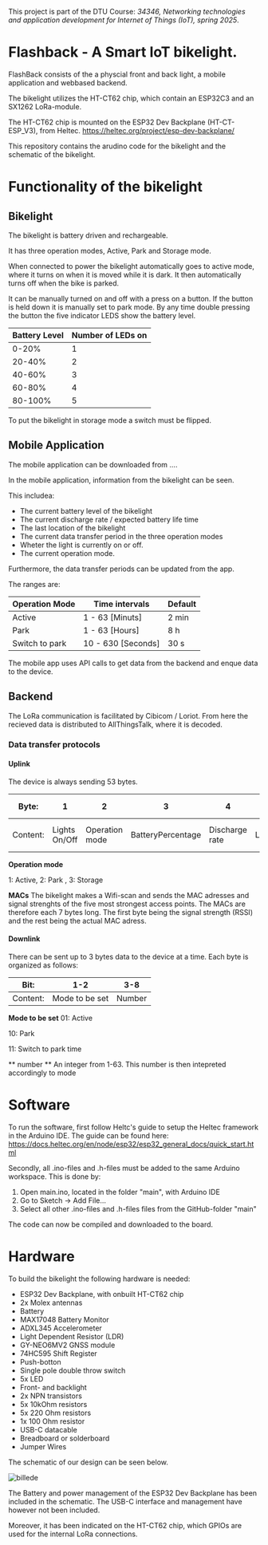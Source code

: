This project is part of the DTU Course: _34346, Networking technologies and application development for Internet of Things (IoT), spring 2025_.
# Flashback - A Smart IoT bikelight.

FlashBack consists of the a physcial front and back light, a mobile application and webbased backend.

The bikelight utilizes the HT-CT62 chip, which contain an ESP32C3 and an SX1262 LoRa-module.

The HT-CT62 chip is mounted on the ESP32 Dev Backplane (HT-CT-ESP_V3), from Heltec. https://heltec.org/project/esp-dev-backplane/

This repository contains the arudino code for the bikelight and the schematic of the bikelight.

# Functionality of the bikelight

## Bikelight
The bikelight is battery driven and rechargeable.

It has three operation modes, Active, Park and Storage mode.

When connected to power the bikelight automatically goes to active mode, where it turns on when it is moved while it is dark. It then automatically turns off when the bike is parked.

It can be manually turned on and off with a press on a button. If the button is held down it is manually set to park mode.
By any time double pressing the button the five indicator LEDS show the battery level.

| Battery Level | Number of LEDs on |
|---------------|-------------------|
| 0-20%         | 1                 |
| 20-40%        | 2                 |
| 40-60%        | 3                 |
| 60-80%        | 4                 |
| 80-100%       | 5                 |

To put the bikelight in storage mode a switch must be flipped.

## Mobile Application
The mobile application can be downloaded from ....

In the mobile application, information from the bikelight can be seen.

This includea:
* The current battery level of the bikelight
* The current discharge rate / expected battery life time
* The last location of the bikelight
* The current data transfer period in the three operation modes
* Wheter the light is currently on or off.
* The current operation mode.

Furthermore, the data transfer periods can be updated from the app.

The ranges are:

| Operation Mode | Time intervals     | Default |
|----------------|--------------------|---------|
| Active         | 1 - 63 [Minuts]    | 2 min   |
| Park           | 1 - 63 [Hours]     | 8 h     |
| Switch to park | 10 - 630 [Seconds] | 30 s    |

The mobile app uses API calls to get data from the backend and enque data to the device.

## Backend
The LoRa communication is facilitated by Cibicom / Loriot.
From here the recieved data is distributed to AllThingsTalk, where it is decoded.

### Data transfer protocols

#### Uplink
The device is always sending 53 bytes.

|Byte: | 1 | 2 | 3 | 4 | 5-8 | 9-12 | 13-14 |15-16| 17-18 | 19-53 |
|-----| --| --| --| --| ----| ----| -------| ----| ------| ------|
|Content:|Lights On/Off| Operation mode| BatteryPercentage| Discharge rate|Latitude|Longitude| Active interval| Park Interval| Switch to park | MACs|

**Operation mode**

1: Active, 2: Park , 3: Storage

**MACs**
The bikelight makes a Wifi-scan and sends the MAC adresses and signal strenghts of the five most strongest access points.
The MACs are therefore each 7 bytes long. The first byte being the signal strength (RSSI) and the rest being the actual MAC adress.

#### Downlink
There can be sent up to 3 bytes data to the device at a time.
Each byte is organized as follows:

|Bit: | 1-2 | 3-8 |
|-----| --- | --- |
|Content:| Mode to be set | Number |

**Mode to be set**
01: Active

10: Park

11: Switch to park time

** number **
An integer from 1-63. This number is then intepreted accordingly to mode


# Software
To run the software, first follow Heltc's guide to setup the Heltec framework in the Arduino IDE.
The guide can be found here: https://docs.heltec.org/en/node/esp32/esp32_general_docs/quick_start.html

Secondly, all .ino-files and .h-files must be added to the same Arduino workspace.
This is done by:
1) Open main.ino, located in the folder "main", with Arduino IDE
2) Go to Sketch -> Add File...
3) Select all other .ino-files and .h-files files from the GitHub-folder "main"

The code can now be compiled and downloaded to the board.

# Hardware
To build the bikelight the following hardware is needed:

* ESP32 Dev Backplane, with onbuilt HT-CT62 chip
* 2x Molex antennas
* Battery
* MAX17048 Battery Monitor
* ADXL345 Accelerometer
* Light Dependent Resistor (LDR)
* GY-NEO6MV2 GNSS module
* 74HC595 Shift Register
* Push-botton
* Single pole double throw switch
* 5x LED
* Front- and backlight
* 2x NPN transistors
* 5x 10kOhm resistors
* 5x 220 Ohm resistors
* 1x 100 Ohm resistor
* USB-C datacable
* Breadboard or solderboard
* Jumper Wires

The schematic of our design can be seen below.

![billede](https://github.com/user-attachments/assets/f452d750-0667-4a01-936c-16ffe7168e8b)



The Battery and power management of the ESP32 Dev Backplane has been included in the schematic.
The USB-C interface and management have however not been included.

Moreover, it has been indicated on the HT-CT62 chip, which GPIOs are used for the internal LoRa connections.







